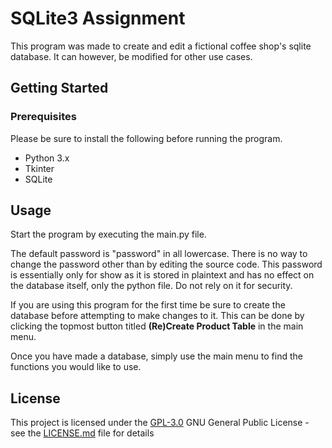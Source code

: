 # SQLite3 Assignment

This program was made to create and edit a fictional coffee shop's sqlite database. It can however, be modified for other use cases.

## Getting Started

### Prerequisites

Please be sure to install the following before running the program.

- Python 3.x
- Tkinter
- SQLite

## Usage

Start the program by executing the main.py file.

The default password is "password" in all lowercase. There is no way to change the password other than by editing the source code. This password is essentially only for show as it is stored in plaintext and has no effect on the database itself, only the python file. Do not rely on it for security.

If you are using this program for the first time be sure to create the database before attempting to make changes to it. This can be done by clicking the topmost button titled **(Re)Create Product Table** in the main menu.

Once you have made a database, simply use the main menu to find the functions you would like to use.

## License

This project is licensed under the [GPL-3.0](LICENSE.md)
GNU General Public License - see the [LICENSE.md](LICENSE.md) file for
details
